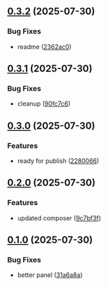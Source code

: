## [0.3.2](https://github.com/tearoom1/kirby-ftp-backup/compare/v0.3.1...v0.3.2) (2025-07-30)


### Bug Fixes

* readme ([2362ac0](https://github.com/tearoom1/kirby-ftp-backup/commit/2362ac03dc418c541d541009ff45f7a651aca54b))

## [0.3.1](https://github.com/tearoom1/kirby-ftp-backup/compare/v0.3.0...v0.3.1) (2025-07-30)


### Bug Fixes

* cleanup ([90fc7c6](https://github.com/tearoom1/kirby-ftp-backup/commit/90fc7c6e22413cc743c6316cfff79885b544f19d))

## [0.3.0](https://github.com/tearoom1/kirby-ftp-backup/compare/v0.2.0...v0.3.0) (2025-07-30)


### Features

* ready for publish ([2280066](https://github.com/tearoom1/kirby-ftp-backup/commit/2280066300a1c8e378268efc77c3bf3225858dd6))

## [0.2.0](https://github.com/tearoom1/kirby-ftp-backup/compare/v0.1.0...v0.2.0) (2025-07-30)


### Features

* updated composer ([9c7bf3f](https://github.com/tearoom1/kirby-ftp-backup/commit/9c7bf3f608e7d4182533758e17841f6c9c3078b8))

## [0.1.0](https://github.com/tearoom1/kirby-ftp-backup/compare/31a6a8a425e9d5679156dc1b6776008715b2b6ec...v0.1.0) (2025-07-30)


### Bug Fixes

* better panel ([31a6a8a](https://github.com/tearoom1/kirby-ftp-backup/commit/31a6a8a425e9d5679156dc1b6776008715b2b6ec))

